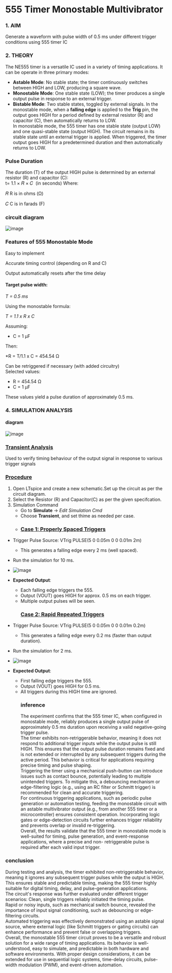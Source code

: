 # 555 Timer Monostable Multivibrator
### 1. AIM
Generate a waveform with pulse width of 0.5 ms under different trigger conditions using 555 timer IC 

### 2. THEORY
The NE555 timer is a versatile IC used in a variety of timing applications. It can be operate in three primary modes:       
- **Astable Mode**: No stable state; the timer continuously switches between HIGH and LOW, producing a square wave.
- **Monostable Mode**: One stable state (LOW); the timer produces a single output pulse in response to an external trigger.
- **Bistable Mode**: Two stable states, toggled by external signals.
In the monostable mode, when a **falling edge** is applied to the **Trig** pin, the output goes HIGH for a period defined by external resistor (R) and capacitor (C), then automatically returns to LOW.<br>
In monostable mode, the 555 timer has one stable state (output LOW) and one quasi-stable state (output HIGH). The circuit remains in its stable state until an external trigger is applied. When triggered, the timer output goes HIGH for a predetermined duration and then automatically returns to LOW.<br>
### Pulse Duration<br>
The duration (T) of the output HIGH pulse is determined by an external resistor (R) and capacitor (C):<br>
t=
1.1
×
𝑅
×
𝐶
 (in seconds)
Where:

𝑅
R is in ohms (Ω)

𝐶
C is in farads (F)
### circuit diagram<br>
![image](https://github.com/user-attachments/assets/06633681-e358-45ec-a27c-b9b5a456154f)<br>
### Features of 555 Monostable Mode<br>
Easy to implement<br>

Accurate timing control (depending on R and C)<br>

Output automatically resets after the time delay<br>
#### Target pulse width:

*T = 0.5 ms*

Using the monostable formula:

*T = 1.1 x R x C*

Assuming:
- C = 1 µF

Then:

*R = T/1.1 x C = 454.54 Ω

Can be retriggered if necessary (with added circuitry)<br>
Selected values:
- R = 454.54 Ω
- C = 1 µF

These values yield a pulse duration of approximately 0.5 ms.<br>
### 4. SIMULATION ANALYSIS
#### diagram<br>
![image](https://github.com/user-attachments/assets/053e9390-ceba-4e3c-b5a6-9bfb1ee1f6ba)<br>
### <ins>Transient Analysis
Used to verify timing behaviour of the output signal in response to various trigger signals

### <ins>Procedure 
1. Open LTspice and create a new schematic.Set up the circuit as per the circuit diagram.
2. Select the Resistor (R) and Capacitor(C) as per the given specifcation.
3. Simulation Command
   - Go to **Simulate** -> *Edit Simulation Cmd*
   - Choose **Transient**, and set thime as needed per case.
   - ### <ins>Case 1: Properly Spaced Triggers
- Trigger Pulse Source:
  VTrig PULSE(5 0 0.05m 0 0 0.01m 2m)
  - This generates a falling edge every 2 ms (well spaced).

- Run the simulation for 10 ms.
- ![image](https://github.com/user-attachments/assets/8a213978-23d0-46eb-82ad-00fcad7c3c40)
- **Expected Output**:
  - Each falling edge triggers the 555.
  - Output (VOUT) goes HIGH for approx. 0.5 ms on each trigger.
  - Multiple output pulses will be seen.
    ### <ins>Case 2: Rapid Repeated Triggers
- Trigger Pulse Source:
  VTrig PULSE(5 0 0.05m 0 0 0.01m 0.2m)
  - This generates a falling edge every 0.2 ms (faster than output duration).

- Run the simulation for 2 ms.
- ![image](https://github.com/user-attachments/assets/4f736798-ac6e-41fc-819e-158a00794079)
- **Expected Output**:
  - First falling edge triggers the 555.
  - Output (VOUT) goes HIGH for 0.5 ms.
  - All triggers during this HIGH time are ignored.
    ### inference
    The experiment confirms that the 555 timer IC, when configured in monostable mode, reliably produces a single output pulse of approximately 0.5 ms duration upon receiving a valid 
    negative-going trigger pulse.<br>
    The timer exhibits non-retriggerable behavior, meaning it does not respond to additional trigger inputs while the output pulse is still HIGH. This ensures that the output pulse 
    duration remains fixed and is not extended or interrupted by any subsequent triggers during the active period. This behavior is critical for applications requiring precise timing 
    and pulse shaping.<br>
    Triggering the timer using a mechanical push-button can introduce issues such as contact bounce, potentially leading to multiple unintended triggers. To mitigate this, a debouncing 
    mechanism or edge-filtering logic (e.g., using an RC filter or Schmitt trigger) is recommended for clean and accurate triggering.<br>
    For continuous triggering applications, such as periodic pulse generation or automation testing, feeding the monostable circuit with an astable multivibrator output (e.g., from 
    another 555 timer or a microcontroller) ensures consistent operation. Incorporating logic gates or edge-detection circuits further enhances trigger reliability and prevents overlap 
    or invalid re-triggering.<br>
    Overall, the results validate that the 555 timer in monostable mode is well-suited for timing, pulse generation, and event-response applications, where a precise and non- 
    retriggerable pulse is required after each valid input trigger.<br>
    
### conclusion
   
During testing and analysis, the timer exhibited non-retriggerable behavior, meaning it ignores any subsequent trigger pulses while the output is HIGH. This ensures stable and 
    predictable timing, making the 555 timer highly suitable for digital timing, delay, and pulse-generation applications.<br>
    The circuit's response was further evaluated under different trigger scenarios:
    Clean, single triggers reliably initiated the timing pulse.<br>
    Rapid or noisy inputs, such as mechanical switch bounce, revealed the importance of input signal conditioning, such as debouncing or edge-filtering circuits.<br>
    Automated triggering was effectively demonstrated using an astable signal source, where external logic (like Schmitt triggers or gating circuits) can enhance performance and prevent 
    false or overlapping triggers.<br>
    Overall, the monostable 555 timer circuit proves to be a versatile and robust solution for a wide range of timing applications. Its behavior is well-understood, easy to simulate, 
    and predictable in both hardware and software environments. With proper design considerations, it can be extended for use in sequential logic systems, time-delay circuits, pulse- 
    width modulation (PWM), and event-driven automation.<br>

  







